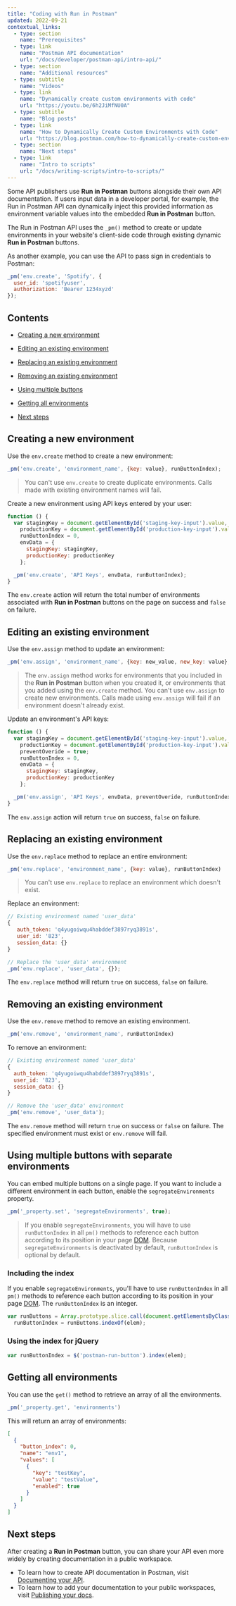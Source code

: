 ```yaml
---
title: "Coding with Run in Postman"
updated: 2022-09-21
contextual_links:
  - type: section
    name: "Prerequisites"
  - type: link
    name: "Postman API documentation"
    url: "/docs/developer/postman-api/intro-api/"
  - type: section
    name: "Additional resources"
  - type: subtitle
    name: "Videos"
  - type: link
    name: "Dynamically create custom environments with code"
    url: "https://youtu.be/6h2JiMfNU0A"
  - type: subtitle
    name: "Blog posts"
  - type: link
    name: "How to Dynamically Create Custom Environments with Code"
    url: "https://blog.postman.com/how-to-dynamically-create-custom-environments-with-code/"
  - type: section
    name: "Next steps"
  - type: link
    name: "Intro to scripts"
    url: "/docs/writing-scripts/intro-to-scripts/"
---
```


Some API publishers use **Run in Postman** buttons alongside their own API documentation. If users input data in a developer portal, for example, the Run in Postman API can dynamically inject this provided information as environment variable values into the embedded **Run in Postman** button.

The Run in Postman API uses the `_pm()` method to create or update environments in your website's client-side code through existing dynamic **Run in Postman** buttons.

As another example, you can use the API to pass sign in credentials to Postman:

```javascript
_pm('env.create', 'Spotify', {
  user_id: 'spotifyuser',
  authorization: 'Bearer 1234xyzd'
});
```

## Contents

* [Creating a new environment](#creating-a-new-environment)

* [Editing an existing environment](#editing-an-existing-environment)

* [Replacing an existing environment](#replacing-an-existing-environment)

* [Removing an existing environment](#removing-an-existing-environment)

* [Using multiple buttons](#using-multiple-buttons-with-separate-environments)

* [Getting all environments](#getting-all-environments)

* [Next steps](#next-steps)

## Creating a new environment

Use the `env.create` method to create a new environment:

```javascript
_pm('env.create', 'environment_name', {key: value}, runButtonIndex);
```

> You can't use `env.create` to create duplicate environments. Calls made with existing environment names will fail.

Create a new environment using API keys entered by your user:

```javascript
function () {
  var stagingKey = document.getElementById('staging-key-input').value,
    productionKey = document.getElementById('production-key-input').value,
    runButtonIndex = 0,
    envData = {
      stagingKey: stagingKey,
      productionKey: productionKey
    };

  _pm('env.create', 'API Keys', envData, runButtonIndex);
}
```

The `env.create` action will return the total number of environments associated with **Run in Postman** buttons on the page on success and `false` on failure.

## Editing an existing environment

Use the `env.assign` method to update an environment:

```javascript
_pm('env.assign', 'environment_name', {key: new_value, new_key: value}, preventOveride, runButtonIndex)
```

> The `env.assign` method works for environments that you included in the **Run in Postman** button when you created it, or environments that you added using the `env.create` method.
> You can't use `env.assign` to create new environments. Calls made using `env.assign` will fail if an environment doesn't already exist.

Update an environment's API keys:

```javascript
function () {
  var stagingKey = document.getElementById('staging-key-input').value,
    productionKey = document.getElementById('production-key-input').value,
    preventOveride = true;
    runButtonIndex = 0,
    envData = {
      stagingKey: stagingKey,
      productionKey: productionKey
    };

  _pm('env.assign', 'API Keys', envData, preventOveride, runButtonIndex);
}
```

The `env.assign` action will return `true` on success, `false` on failure.

## Replacing an existing environment

Use the `env.replace` method to replace an entire environment:

```javascript
_pm('env.replace', 'environment_name', {key: value}, runButtonIndex)
```

> You can't use `env.replace` to replace an environment which doesn't exist.

Replace an environment:

```javascript
// Existing environment named 'user_data'
{
   auth_token: 'q4yugoiwqu4habddef3897ryq3891s',
   user_id: '823',
   session_data: {}
}

// Replace the 'user_data' environment
_pm('env.replace', 'user_data', {});
```

The `env.replace` method will return `true` on success, `false` on failure.

## Removing an existing environment

Use the `env.remove` method to remove an existing environment.

```javascript
_pm('env.remove', 'environment_name', runButtonIndex)
```

To remove an environment:

```javascript
// Existing environment named 'user_data'
{
  auth_token: 'q4yugoiwqu4habddef3897ryq3891s',
  user_id: '823',
  session_data: {}
}

// Remove the 'user_data' environment
_pm('env.remove', 'user_data');
```

The `env.remove` method will return `true` on success or `false` on failure. The specified environment must exist or `env.remove` will fail.

## Using multiple buttons with separate environments

You can embed multiple buttons on a single page. If you want to include a different environment in each button, enable the `segregateEnvironments` property.

```javascript
_pm('_property.set', 'segregateEnvironments', true);
```

> If you enable `segregateEnvironments`, you will have to use `runButtonIndex` in all `pm()` methods to reference each button according to its position in your page [DOM](https://developer.mozilla.org/en-US/docs/Web/API/Document_Object_Model). Because `segregateEnvironments` is deactivated by default, `runButtonIndex` is optional by default.

### Including the index

If you enable `segregateEnvironments`, you'll have to use `runButtonIndex` in all `pm()` methods to reference each button according to its position in your page [DOM](https://developer.mozilla.org/en-US/docs/Web/API/Document_Object_Model). The `runButtonIndex` is an integer.

```javascript
var runButtons = Array.prototype.slice.call(document.getElementsByClassName('postman-run-button')),
  runButtonIndex = runButtons.indexOf(elem);
```

### Using the index for jQuery

```javascript
var runButtonIndex = $('postman-run-button').index(elem);
```

## Getting all environments

You can use the `get()` method to retrieve an array of all the environments.

```javascript
_pm('_property.get', 'environments')
```

This will return an array of environments:

```json
[
  {
    "button_index": 0,
    "name": "env1",
    "values": [
      {
        "key": "testKey",
        "value": "testValue",
        "enabled": true
      }
    ]
  }
]
```

## Next steps

After creating a **Run in Postman** button, you can share your API even more widely by creating documentation in a public workspace.

* To learn how to create API documentation in Postman, visit [Documenting your API](/docs/publishing-your-api/documenting-your-api/).
* To learn how to add your documentation to your public workspaces, visit [Publishing your docs](/docs/publishing-your-api/publishing-your-docs/).
